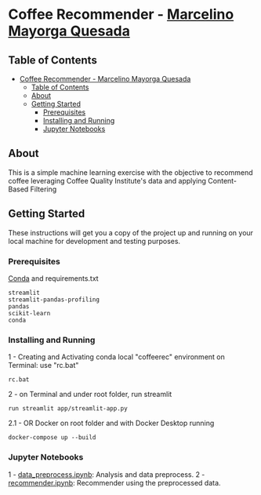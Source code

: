 # Coffee Recommender - [Marcelino Mayorga Quesada](https://marcelino.mayorga.com)

## Table of Contents

- [Coffee Recommender - Marcelino Mayorga Quesada](#coffee-recommender---marcelino-mayorga-quesada)
  - [Table of Contents](#table-of-contents)
  - [About ](#about-)
  - [Getting Started ](#getting-started-)
    - [Prerequisites](#prerequisites)
    - [Installing and Running](#installing-and-running)
    - [Jupyter Notebooks](#jupyter-notebooks)

## About <a name = "about"></a>

This is a simple machine learning exercise with the objective to recommend coffee leveraging Coffee Quality Institute's data and applying Content-Based Filtering

## Getting Started <a name = "getting_started"></a>

These instructions will get you a copy of the project up and running on your local machine for development and testing purposes.

### Prerequisites

[Conda](https://docs.conda.io/en/latest/) and requirements.txt

```
streamlit
streamlit-pandas-profiling
pandas
scikit-learn
conda
```

### Installing and Running<a name = "installing"></a>
1 - Creating and Activating conda local "coffeerec" environment on Terminal: use "rc.bat"
```
rc.bat
```

2 - on Terminal and under root folder, run streamlit
```
run streamlit app/streamlit-app.py
```

2.1 - OR Docker on root folder and with Docker Desktop running
```
docker-compose up --build
```

### Jupyter Notebooks<a name = "notebooks"></a>
1 - [data_preprocess.ipynb](data_preprocess.ipynb): Analysis and data preprocess.
2 - [recommender.ipynb](recommender.ipynb): Recommender using the preprocessed data.
